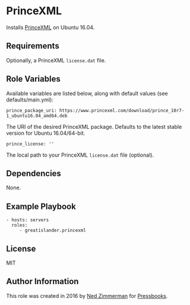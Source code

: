 PrinceXML
=========

Installs [PrinceXML](https://princexml.com) on Ubuntu 16.04.

Requirements
------------

Optionally, a PrinceXML `license.dat` file.

Role Variables
--------------

Available variables are listed below, along with default values (see defaults/main.yml):

    prince_package_uri: https://www.princexml.com/download/prince_10r7-1_ubuntu16.04_amd64.deb

The URI of the desired PrinceXML package. Defaults to the latest stable version for Ubuntu 16.04/64-bit.

    prince_license: ''

The local path to your PrinceXML `license.dat` file (optional).

Dependencies
------------

None.

Example Playbook
----------------

    - hosts: servers
      roles:
         - greatislander.princexml

License
-------

MIT

Author Information
------------------

This role was created in 2016 by [Ned Zimmerman](https://github.com/greatislander) for [Pressbooks](https://pressbooks.org).
